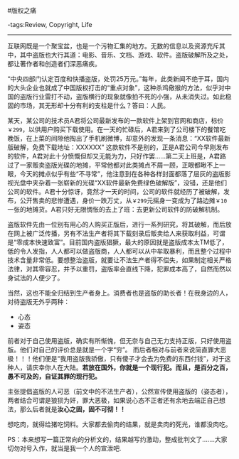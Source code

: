 #版权之痛

-tags:Review, Copyright, Life

----

互联网既是一个聚宝盆，也是一个污物汇集的地方。无数的信息以及资源充斥其中，其中盗版也大行其道：电影、音乐、文档、游戏、软件。盗版破解所及之处，都让著作者和创造者们深恶痛疾。

“中央四部门认定百度和快播盗版，处罚25万元。”每年，此类新闻不绝于耳，国内的大头企业也就成了中国版权打击的“重点对象”，这种杀鸡儆猴的方法，似乎对中国的盗版行业雷打不动，盗版横行的现象就像拍不死的小强，从未消失过。如此稳固的市场，其无形却十分有利的支柱是什么？答曰：人民。

某天，某公司的技术员A君将公司最新发布的一款软件上架到官网和商店，标价`￥299`，以供用户购买下载使用。在一天的忙碌后，A君来到了公司楼下的餐馆吃晚饭，在上菜的间隙他掏出了手机刷微博，却意外的发现一条消息：“XX软件最新版破解，免费下载地址：XXXXXX” 这款软件不是别的，正是A君公司今早刚发布的软件，A君对此十分愤慨但却又无能为力，只好作罢......第二天上班是，A君路过了一家贩卖盗版光碟的地摊，平常他都对此类摊点不屑一顾，正眼都瞅不上一眼，今天的摊点似乎有些“不寻常”，他注意到在各种各样封面都落了层灰的盗版影视光盘中夹杂着一张崭新的光碟“XX软件最新免费绿色破解版”，没错，还是他们公司的软件。A君十分惊讶，竟然才一天的时间，公司的软件就经历了被破解，发布，公开售卖的悲惨遭遇，身价一跌万丈，从`￥299`元摇身一变成为了路边摊`￥10`一张的地摊货。A君只好无限惆怅的去上了班：去更新公司软件的防破解机制。

盗版软件先由一位别有用心的人购买正版后，进行一系列研究，将其破解，而后放在网上被广泛传播，另有不法生产者将其下载刻录后贩卖给人来获取利益，可谓是“零成本快速致富”。目前国内盗版猖獗，最大的原因就是盗版成本太TM低了，低的令人发指，人人都可以做盗版商，人人都可以从中牟取暴利，而且整个过程中技术含量非常低。要想整治盗版，就要让不法生产者得不偿失，如果制定相关严格法律，对其零容忍，并予以重罚，盗版率会直线下降，犯罪成本高了，自然而然以身试法的人便少了。

当然，这也不能全归结到生产者身上。消费者也是盗版的助长者！在我身边的人，对待盗版无外乎两种：

* 心态
* 姿态

前者对于自己使用盗版，确实有所惭愧，但无奈与自己无力支持正版，只好使用盗版。他们对自己的评价总是就是一个字“穷”。
而后者相对与前者来说简直罪大恶极！！！他们便是“我用盗版我骄傲，只有傻子才会去为免费的东西付钱”，对于这种人，请庆幸你人在大陆。**若放在国外，你就是一个现行犯。而且，是百分之百，愚不可及的，自证其罪的现行犯。**

主张提倡盗版的人可恶（前文中的不法生产者），公然宣传使用盗版的（姿态者），两者结合可谓是狼狈为奸，罪大恶极，如果说心态不正者还有余地去端正自己想法，那么后者就是**汝心之固，固不可彻！！**

想吃肉，就得给猪吃饲料。大家都去偷肉的结果，就是卖肉的死光，谁都没肉吃。

PS：本来想写一篇正常向的分析文的，结果越写约激动，整成批判文了.......大家切勿对号入作，就当是我一个人的宣泄吧.
